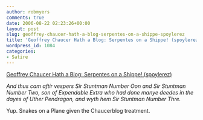```yaml
---
author: robmyers
comments: true
date: 2006-08-22 02:23:26+00:00
layout: post
slug: geoffrey-chaucer-hath-a-blog-serpentes-on-a-shippe-spoylerez
title: 'Geoffrey Chaucer Hath a Blog: Serpentes on a Shippe! (spoylerez)'
wordpress_id: 1084
categories:
- Satire
---
```


[Geoffrey Chaucer Hath a Blog: Serpentes on a Shippe! (spoylerez)](http://houseoffame.blogspot.com/2006/08/serpentes-on-shippe-spoylerez.html)  
  
_And thus cam aftir vespers Sir Stuntman Number Oon and Sir Stuntman Number Two, son of Expendable Extra who had done manye deedes in the dayes of Uther Pendragon, and wyth hem Sir Stuntman Number Thre._  
  
Yup. Snakes on a Plane given the Chaucerblog treatment.  


